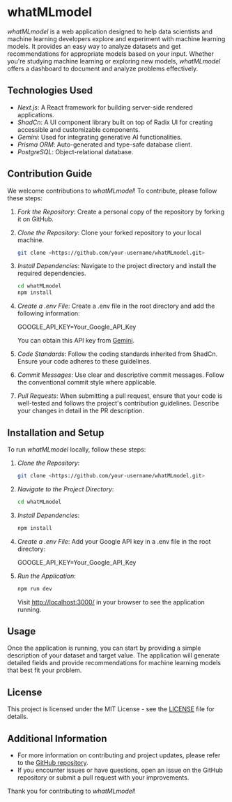 # whatMLmodel

*whatMLmodel* is a web application designed to help data scientists and machine learning developers explore and experiment with machine learning models. It provides an easy way to analyze datasets and get recommendations for appropriate models based on your input. Whether you're studying machine learning or exploring new models, *whatMLmodel* offers a dashboard to document and analyze problems effectively.

## Technologies Used

- *Next.js*: A React framework for building server-side rendered applications.
- *ShadCn*: A UI component library built on top of Radix UI for creating accessible and customizable components.
- *Gemini*: Used for integrating generative AI functionalities.
- *Prisma ORM*: Auto-generated and type-safe database client.
- *PostgreSQL*: Object-relational database.

## Contribution Guide

We welcome contributions to *whatMLmodel*! To contribute, please follow these steps:

1. *Fork the Repository*: Create a personal copy of the repository by forking it on GitHub.
2. *Clone the Repository*: Clone your forked repository to your local machine.

    ```bash
    git clone <https://github.com/your-username/whatMLmodel.git>
    ```

3. *Install Dependencies*: Navigate to the project directory and install the required dependencies.

    ```bash
    cd whatMLmodel
    npm install
    ```

4. *Create a .env File*: Create a .env file in the root directory and add the following information:

    GOOGLE_API_KEY=Your_Google_API_Key

    You can obtain this API key from [Gemini](https://aistudio.google.com).
5. *Code Standards*: Follow the coding standards inherited from ShadCn. Ensure your code adheres to these guidelines.
6. *Commit Messages*: Use clear and descriptive commit messages. Follow the conventional commit style where applicable.
7. *Pull Requests*: When submitting a pull request, ensure that your code is well-tested and follows the project's contribution guidelines. Describe your changes in detail in the PR description.

## Installation and Setup

To run *whatMLmodel* locally, follow these steps:

1. *Clone the Repository*:

    ```bash
    git clone <https://github.com/your-username/whatMLmodel.git>
    ```

2. *Navigate to the Project Directory*:

    ```bash
    cd whatMLmodel
    ```

3. *Install Dependencies*:

    ```bash
    npm install
    ```

4. *Create a .env File*: Add your Google API key in a .env file in the root directory:

    GOOGLE_API_KEY=Your_Google_API_Key

5. *Run the Application*:

    ```bash
    npm run dev
    ```

    Visit <http://localhost:3000/> in your browser to see the application running.

## Usage

Once the application is running, you can start by providing a simple description of your dataset and target value. The application will generate detailed fields and provide recommendations for machine learning models that best fit your problem.

## License

This project is licensed under the MIT License - see the [LICENSE](LICENSE) file for details.

## Additional Information

- For more information on contributing and project updates, please refer to the [GitHub repository](https://github.com/your-username/whatMLmodel).
- If you encounter issues or have questions, open an issue on the GitHub repository or submit a pull request with your improvements.

Thank you for contributing to *whatMLmodel*!
